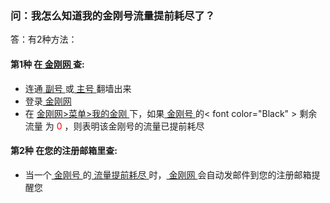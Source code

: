 ### 问：我怎么知道我的金刚号流量提前耗尽了？
答：有2种方法：

#### 第1种 在[ 金刚网 ](https://atozitpro.net/zh)查:

- 连通[ 副号 ](https://a2zitpro.github.io/web/副号)或[ 主号 ](https://a2zitpro.github.io/web/主号)翻墙出来
- 登录[ 金刚网 ](https://atozitpro.net/zh)
- 在 [ 金刚网>菜单>我的金刚 ](https://www.atozitpro.net/zh/my-account/)下，如果[ 金刚号 ](https://a2zitpro.github.io/web/金刚号)的< font color="Black" > 剩余流量 </font > 为 <font color="Red"> 0 </font>，则表明该金刚号的流量已提前耗尽

#### 第2种 在您的注册邮箱里查:
- 当一个[ 金刚号 ](https://a2zitpro.github.io/web/金刚号)的[ 流量提前耗尽 ](https://a2zitpro.github.io/web/流量提前耗尽)时，[ 金刚网 ](https://atozitpro.net/zh)会自动发邮件到您的注册邮箱提醒您
